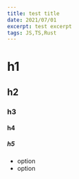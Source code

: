 ```yaml
---
title: test title
date: 2021/07/01
excerpt: test excerpt
tags: JS,TS,Rust
---
```


# h1
## h2
### h3
#### h4
##### h5

- option
- option
